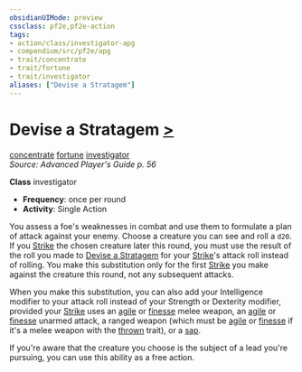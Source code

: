 ```yaml
---
obsidianUIMode: preview
cssclass: pf2e,pf2e-action
tags:
- action/class/investigator-apg
- compendium/src/pf2e/apg
- trait/concentrate
- trait/fortune
- trait/investigator
aliases: ["Devise a Stratagem"]
---
```

# Devise a Stratagem [>](../core-rulebook/chapter-9-playing-the-game.md#Actions "Single Action")
[concentrate](../traits/concentrate.md)  [fortune](../traits/fortune.md)  [investigator](../traits/investigator-apg.md)  
*Source: Advanced Player's Guide p. 56*  

**Class** investigator
- **Frequency**: once per round
- **Activity**: Single Action

You assess a foe's weaknesses in combat and use them to formulate a plan of attack against your enemy. Choose a creature you can see and roll a `d20`. If you [Strike](strike.md) the chosen creature later this round, you must use the result of the roll you made to [Devise a Stratagem](../../../..//TTRPGShare-Pathfinder-2E-Vault/rules/actions/devise-a-stratagem-apg.md) for your [Strike](strike.md)'s attack roll instead of rolling. You make this substitution only for the first [Strike](strike.md) you make against the creature this round, not any subsequent attacks.

When you make this substitution, you can also add your Intelligence modifier to your attack roll instead of your Strength or Dexterity modifier, provided your [Strike](strike.md) uses an [agile](../traits/agile.md) or [finesse](../traits/finesse.md) melee weapon, an [agile](../traits/agile.md) or [finesse](../traits/finesse.md) unarmed attack, a ranged weapon (which must be [agile](../traits/agile.md) or [finesse](../traits/finesse.md) if it's a melee weapon with the [thrown](../traits/thrown.md) trait), or a [sap](../../Compendium/equipment/items/sap.md).

If you're aware that the creature you choose is the subject of a lead you're pursuing, you can use this ability as a free action.